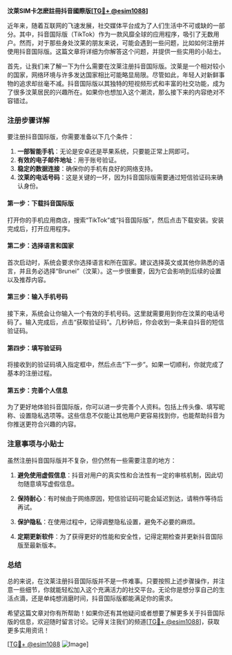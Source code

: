 **汶萊SIM卡怎麽註冊抖音國際版[[TG💪+ @esim1088](https://t.me/s/esim1088)]**

近年来，随着互联网的飞速发展，社交媒体平台成为了人们生活中不可或缺的一部分。其中，抖音国际版（TikTok）作为一款风靡全球的应用程序，吸引了无数用户。然而，对于那些身处汶莱的朋友来说，可能会遇到一些问题，比如如何注册并使用抖音国际版。这篇文章将详细为你解答这个问题，并提供一些实用的小贴士。

首先，让我们来了解一下为什么需要在汶莱注册抖音国际版。汶莱是一个相对较小的国家，网络环境与许多发达国家相比可能略显局限。尽管如此，年轻人对新鲜事物的追求却丝毫不减。抖音国际版以其独特的短视频形式和丰富的社交功能，成为了很多汶莱居民的兴趣所在。如果你也想加入这个潮流，那么接下来的内容绝对不容错过。

### 注册步骤详解

要注册抖音国际版，你需要准备以下几个条件：

1. **一部智能手机**：无论是安卓还是苹果系统，只要能正常上网即可。
2. **有效的电子邮件地址**：用于账号验证。
3. **稳定的数据连接**：确保你的手机有良好的网络支持。
4. **汶莱的电话号码**：这是关键的一环，因为抖音国际版需要通过短信验证码来确认身份。

#### 第一步：下载抖音国际版

打开你的手机应用商店，搜索“TikTok”或“抖音国际版”，然后点击下载安装。安装完成后，打开应用程序。

#### 第二步：选择语言和国家

首次启动时，系统会要求你选择语言和所在国家。建议选择英文或其他你熟悉的语言，并且务必选择“Brunei”（汶莱）。这一步很重要，因为它会影响到后续的设置以及推荐内容。

#### 第三步：输入手机号码

接下来，系统会让你输入一个有效的手机号码。这里就需要用到你在汶莱的电话号码了。输入完成后，点击“获取验证码”。几秒钟后，你会收到一条来自抖音的短信验证码。

#### 第四步：填写验证码

将接收到的验证码填入指定框中，然后点击“下一步”。如果一切顺利，你就完成了基本的注册过程。

#### 第五步：完善个人信息

为了更好地体验抖音国际版，你可以进一步完善个人资料。包括上传头像、填写昵称、设置隐私选项等。这些信息不仅能让其他用户更容易找到你，也能帮助抖音为你推送更符合兴趣的内容。

### 注意事项与小贴士

虽然注册抖音国际版并不复杂，但仍然有一些需要注意的地方：

1. **避免使用虚假信息**：抖音对用户的真实性和合法性有一定的审核机制，因此切勿随意填写虚假信息。
   
2. **保持耐心**：有时候由于网络原因，短信验证码可能会延迟到达，请稍作等待后再试。

3. **保护隐私**：在使用过程中，记得调整隐私设置，避免不必要的麻烦。

4. **定期更新软件**：为了获得更好的性能和安全性，记得定期检查并更新抖音国际版至最新版本。

### 总结

总的来说，在汶莱注册抖音国际版并不是一件难事。只要按照上述步骤操作，并注意一些细节，你就能轻松加入这个充满活力的社交平台。无论你是想分享自己的生活点滴，还是单纯想消磨时间，抖音国际版都能满足你的需求。

希望这篇文章对你有所帮助！如果你还有其他疑问或者想要了解更多关于抖音国际版的信息，欢迎随时留言讨论。记得关注我们的频道[[TG💪+ @esim1088](https://t.me/s/esim1088)]，获取更多实用资讯！

[[TG💪+ @esim1088](https://t.me/s/esim1088) ![Image](https://i.postimg.cc/4NQfJmqS/Snipaste-2025-05-13-00-14-12.png)]